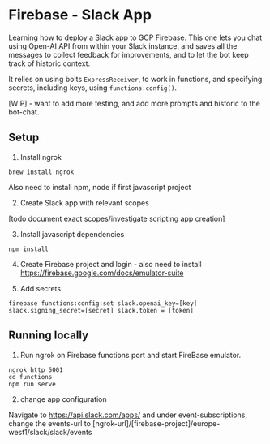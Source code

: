 # Firebase - Slack App

Learning how to deploy a Slack app to GCP Firebase. This one lets you chat using Open-AI API from within your Slack instance, and saves all the messages to collect feedback for improvements, and to let the bot keep track of historic context. 

It relies on using bolts `ExpressReceiver`, to work in functions, and specifying secrets, including keys, using `functions.config()`. 

[WIP] - want to add more testing, and add more prompts and historic to the bot-chat.  

## Setup

1. Install ngrok

```
brew install ngrok
```

Also need to install npm, node if first javascript project

2. Create Slack app with relevant scopes

[todo document exact scopes/investigate scripting app creation]

3. Install javascript dependencies

```npm install```

4. Create Firebase project and login - also need to install https://firebase.google.com/docs/emulator-suite

5. Add secrets

```
firebase functions:config:set slack.openai_key=[key] slack.signing_secret=[secret] slack.token = [token]
```

## Running locally 

1. Run ngrok on Firebase functions port and start FireBase emulator.

```
ngrok http 5001
cd functions
npm run serve
```

2. change app configuration

Navigate to https://api.slack.com/apps/ and under event-subscriptions, change the events-url to [ngrok-url]/[firebase-project]/europe-west1/slack/slack/events
